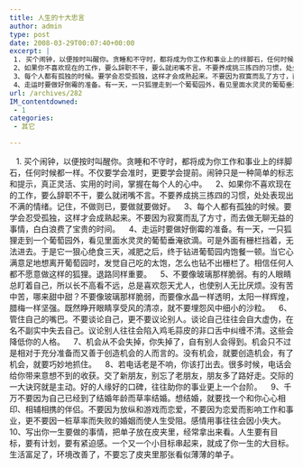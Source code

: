 ```yaml
---
title: 人生的十大忠言
author: admin
type: post
date: 2008-03-29T00:07:40+00:00
excerpt: |
 1. 买个闹钟，以便按时叫醒你。贪睡和不守时，都将成为你工作和事业上的绊脚石，任何时候都一样。不仅要学会准时，更要学会提前。闹钟只是一种简单的标志和提示，真正灵活、实用的时间，掌握在每个人的心中。
 2、如果你不喜欢现在的工作，要么辞职不干，要么就闭嘴不言。不要养成挑三拣四的习惯，处处表现出不满的情绪。记住，不做则已，要做就要做好。
 3、每个人都有孤独的时候。要学会忍受孤独，这样才会成熟起来。不要因为寂寞而乱了方寸，而去做无聊无益的事情，白白浪费了宝贵的时间。
 4、走运时要做好倒霉的准备。有一天，一只狐狸走到一个葡萄园外，看见里面水灵灵的葡萄垂淹欲滴。可是外面有栅栏挡着，无法进去。于是它一狠心绝食三天，减肥之后，终于钻进葡萄园内饱餐一顿。当它心满意足地想离开葡萄园时，发觉自己吃的太饱，怎么也钻不出栅栏了。相信任何人都不愿意做这样的狐狸。退路同样重要。
url: /archives/282
IM_contentdowned:
 - 1
categories:
 - 其它

---
```

   1. 买个闹钟，以便按时叫醒你。贪睡和不守时，都将成为你工作和事业上的绊脚石，任何时候都一样。不仅要学会准时，更要学会提前。闹钟只是一种简单的标志和提示，真正灵活、实用的时间，掌握在每个人的心中。
   2、如果你不喜欢现在的工作，要么辞职不干，要么就闭嘴不言。不要养成挑三拣四的习惯，处处表现出不满的情绪。记住，不做则已，要做就要做好。
   3、每个人都有孤独的时候。要学会忍受孤独，这样才会成熟起来。不要因为寂寞而乱了方寸，而去做无聊无益的事情，白白浪费了宝贵的时间。
   4、走运时要做好倒霉的准备。有一天，一只狐狸走到一个葡萄园外，看见里面水灵灵的葡萄垂淹欲滴。可是外面有栅栏挡着，无法进去。于是它一狠心绝食三天，减肥之后，终于钻进葡萄园内饱餐一顿。当它心满意足地想离开葡萄园时，发觉自己吃的太饱，怎么也钻不出栅栏了。相信任何人都不愿意做这样的狐狸。退路同样重要。
   5、不要像玻璃那样脆弱。有的人眼睛总盯着自己，所以长不高看不远，总是喜欢怨天尤人，也使别人无比厌烦。没有苦中苦，哪来甜中甜？不要像玻璃那样脆弱，而要像水晶一样透明，太阳一样辉煌，腊梅一样坚强。既然睁开眼睛享受风的清凉，就不要埋怨风中细小的沙粒。
   6、管住自己的嘴巴。不要谈论自己，更不要议论别人。谈论自己往往会自大虚伪，在名不副实中失去自己。议论别人往往会陷入鸡毛蒜皮的非口舌中纠缠不清。这些会降低你的人格。
   7、机会从不会失掉，你失掉了，自有别人会得到。机会只不过是相对于充分准备而又善于创造机会的人而言的。没有机会，就要创造机会，有了机会，就要巧妙地抓住。
   8、若电话老是不响，你该打出去。很多时候，电话会给你带来意想不到的收获。交了新朋友，别忘了老朋友，朋友多了路好走。交际的一大诀窍就是主动。好的人缘好的口碑，往往助你的事业更上一个台阶。
   9、千万不要因为自己已经到了结婚年龄而草率结婚。想结婚，就要找一个和你心心相印、相辅相携的伴侣。不要因为放纵和游戏而恋爱，不要因为恋爱而影响工作和事业，更不要因一桩草率而失败的婚姻而使人生受阻。感情用事往往会因小失大。
   10、写出你一生要做的事情，把单子放在皮夹里，经常拿出来看。人生要有目标，要有计划，要有紧迫感。一个又一个小目标串起来，就成了你一生的大目标。生活富足了，环境改善了，不要忘了皮夹里那张看似薄薄的单子。